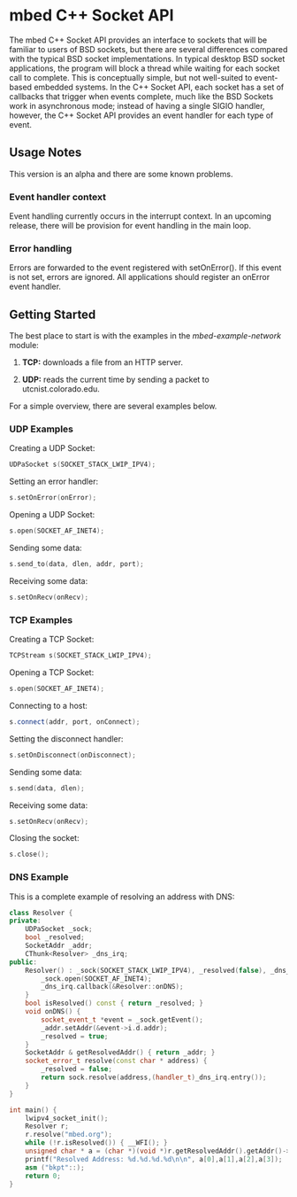 # mbed C++ Socket API

The mbed C++ Socket API provides an interface to sockets that will be familiar to users of BSD sockets, but there are several differences compared with the typical BSD socket implementations. In typical desktop BSD socket applications, the program will block a thread while waiting for each socket call to complete. This is conceptually simple, but not well-suited to event-based embedded systems. In the C++ Socket API, each socket has a set of callbacks that trigger when events complete, much like the BSD Sockets work in asynchronous mode; instead of having a single SIGIO handler, however, the C++ Socket API provides an event handler for each type of event.

## Usage Notes

This version is an alpha and there are some known problems.

### Event handler context

Event handling currently occurs in the interrupt context.  In an upcoming release, there will be provision for event handling in the main loop.

### Error handling

Errors are forwarded to the event registered with setOnError(). If this event is not set, errors are ignored. All applications should register an onError event handler.

## Getting Started

The best place to start is with the examples in the *mbed-example-network* module: 

1. **TCP:** downloads a file from an HTTP server.

2. **UDP:** reads the current time by sending a packet to utcnist.colorado.edu.

For a simple overview, there are several examples below.

### UDP Examples

Creating a UDP Socket:

```C++
UDPaSocket s(SOCKET_STACK_LWIP_IPV4);
```

Setting an error handler:

```C++
s.setOnError(onError);
```

Opening a UDP Socket:

```C++
s.open(SOCKET_AF_INET4);
```

Sending some data:

```C++
s.send_to(data, dlen, addr, port);
```

Receiving some data:

```C++
s.setOnRecv(onRecv);
```

### TCP Examples

Creating a TCP Socket:

```C++
TCPStream s(SOCKET_STACK_LWIP_IPV4);
```

Opening a TCP Socket:

```C++
s.open(SOCKET_AF_INET4);
```

Connecting to a host:

```C++
s.connect(addr, port, onConnect);
```

Setting the disconnect handler:

```C++
s.setOnDisconnect(onDisconnect);
```

Sending some data:

```C++
s.send(data, dlen);
```

Receiving some data:

```C++
s.setOnRecv(onRecv);
```

Closing the socket:

```C++
s.close();
```

### DNS Example

This is a complete example of resolving an address with DNS:

```C++
class Resolver {
private:
    UDPaSocket _sock;
    bool _resolved;
    SocketAddr _addr;
    CThunk<Resolver> _dns_irq;
public:
    Resolver() : _sock(SOCKET_STACK_LWIP_IPV4), _resolved(false), _dns_irq(this) {
        _sock.open(SOCKET_AF_INET4);
        _dns_irq.callback(&Resolver::onDNS);
    }
    bool isResolved() const { return _resolved; }
    void onDNS() {
        socket_event_t *event = _sock.getEvent();
        _addr.setAddr(&event->i.d.addr);
        _resolved = true;
    }
    SocketAddr & getResolvedAddr() { return _addr; }
    socket_error_t resolve(const char * address) {
        _resolved = false;
        return sock.resolve(address,(handler_t)_dns_irq.entry());
    }
}

int main() {
    lwipv4_socket_init();
    Resolver r;
    r.resolve("mbed.org");
    while (!r.isResolved()) { __WFI(); }
    unsigned char * a = (char *)(void *)r.getResolvedAddr().getAddr()->storage
    printf("Resolved Address: %d.%d.%d.%d\n\n", a[0],a[1],a[2],a[3]);
    asm ("bkpt"::);
    return 0;
}
```